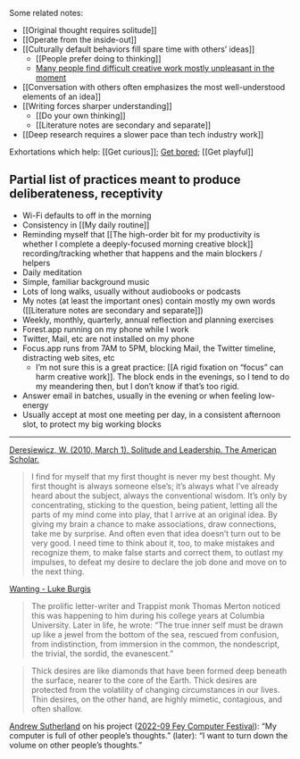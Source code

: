 
Some related notes:

- [[Original thought requires solitude]]
- [[Operate from the inside-out]]
- [[Culturally default behaviors fill spare time with others’ ideas]]
    - [[People prefer doing to thinking]]
    - [Many people find difficult creative work mostly unpleasant in the moment](https://notes.andymatuschak.org/zTaenCxxdcffpPUAzq3iDmQ)
- [[Conversation with others often emphasizes the most well-understood elements of an idea]]
- [[Writing forces sharper understanding]]
    - [[Do your own thinking]]
    - [[Literature notes are secondary and separate]]
- [[Deep research requires a slower pace than tech industry work]]

Exhortations which help: [[Get curious]]; [Get bored](https://notes.andymatuschak.org/zL7p6gaECTXdiirrFVSUTAW); [[Get playful]]

## Partial list of practices meant to produce deliberateness, receptivity

- Wi-Fi defaults to off in the morning
- Consistency in [[My daily routine]]
- Reminding myself that [[The high-order bit for my productivity is whether I complete a deeply-focused morning creative block]] recording/tracking whether that happens and the main blockers / helpers
- Daily meditation
- Simple, familiar background music
- Lots of long walks, usually without audiobooks or podcasts
- My notes (at least the important ones) contain mostly my own words ([[Literature notes are secondary and separate]])
- Weekly, monthly, quarterly, annual reflection and planning exercises
- Forest.app running on my phone while I work
- Twitter, Mail, etc are not installed on my phone
- Focus.app runs from 7AM to 5PM, blocking Mail, the Twitter timeline, distracting web sites, etc
    - I’m not sure this is a great practice: [[A rigid fixation on “focus” can harm creative work]]. The block ends in the evenings, so I tend to do my meandering then, but I don’t know if that’s too rigid.
- Answer email in batches, usually in the evening or when feeling low-energy
- Usually accept at most one meeting per day, in a consistent afternoon slot, to protect my big working blocks

---

[Deresiewicz, W. (2010, March 1). Solitude and Leadership. The American Scholar.](https://notes.andymatuschak.org/zY2sfBpNp2NZKiA3d1CCRPX)

> I find for myself that my first thought is never my best thought. My first thought is always someone else’s; it’s always what I’ve already heard about the subject, always the conventional wisdom. It’s only by concentrating, sticking to the question, being patient, letting all the parts of my mind come into play, that I arrive at an original idea. By giving my brain a chance to make associations, draw connections, take me by surprise. And often even that idea doesn’t turn out to be very good. I need time to think about it, too, to make mistakes and recognize them, to make false starts and correct them, to outlast my impulses, to defeat my desire to declare the job done and move on to the next thing.

[Wanting - Luke Burgis](https://notes.andymatuschak.org/zTn2yX8ErYsUwHhkwxg6V56)

> The prolific letter-writer and Trappist monk Thomas Merton noticed this was happening to him during his college years at Columbia University. Later in life, he wrote: “The true inner self must be drawn up like a jewel from the bottom of the sea, rescued from confusion, from indistinction, from immersion in the common, the nondescript, the trivial, the sordid, the evanescent.”

> Thick desires are like diamonds that have been formed deep beneath the surface, nearer to the core of the Earth. Thick desires are protected from the volatility of changing circumstances in our lives. Thin desires, on the other hand, are highly mimetic, contagious, and often shallow.

[Andrew Sutherland](https://notes.andymatuschak.org/zCyQADHiUViaSbYBRC2rPxa) on his project ([2022-09 Fey Computer Festival](https://notes.andymatuschak.org/zQNmTjKS3xMmeXnrdENQneF)): “My computer is full of other people’s thoughts.” (later): “I want to turn down the volume on other people’s thoughts.”